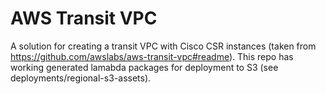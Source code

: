 # AWS Transit VPC
A solution for creating a transit VPC with Cisco CSR instances (taken from https://github.com/awslabs/aws-transit-vpc#readme). This repo has working generated lamabda packages for deployment to S3 (see deployments/regional-s3-assets).

